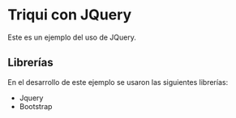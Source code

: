 # Triqui con JQuery

Este es un ejemplo del uso de JQuery.

## Librerías
En el desarrollo de este ejemplo se usaron las siguientes librerías:
- Jquery
- Bootstrap
